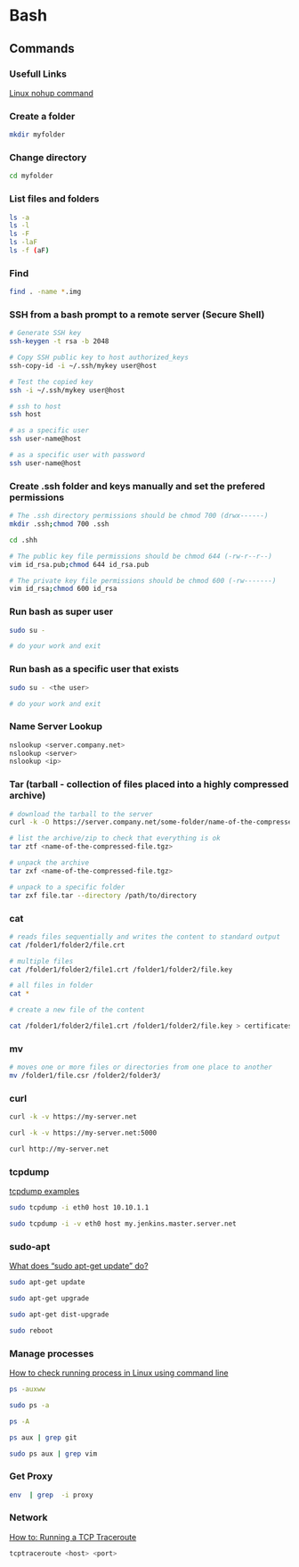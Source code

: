 # Bash

## Commands

### Usefull Links

[Linux nohup command](https://www.computerhope.com/unix/unohup.htm)

### Create a folder

```bash
mkdir myfolder
```

### Change directory

```bash
cd myfolder
```

### List files and folders

```bash
ls -a
ls -l
ls -F
ls -laF
ls -f (aF)
```

### Find

```bash
find . -name *.img
```

### SSH from a bash prompt to a remote server (Secure Shell)

```bash
# Generate SSH key
ssh-keygen -t rsa -b 2048

# Copy SSH public key to host authorized_keys
ssh-copy-id -i ~/.ssh/mykey user@host

# Test the copied key
ssh -i ~/.ssh/mykey user@host

# ssh to host
ssh host

# as a specific user
ssh user-name@host

# as a specific user with password
ssh user-name@host
```

### Create .ssh folder and keys manually and set the prefered permissions

```bash
# The .ssh directory permissions should be chmod 700 (drwx------)
mkdir .ssh;chmod 700 .ssh

cd .shh

# The public key file permissions should be chmod 644 (-rw-r--r--)
vim id_rsa.pub;chmod 644 id_rsa.pub

# The private key file permissions should be chmod 600 (-rw-------)
vim id_rsa;chmod 600 id_rsa
```

### Run bash as super user

```bash
sudo su -

# do your work and exit
```

### Run bash as a specific user that exists

```bash
sudo su - <the user>

# do your work and exit
```

### Name Server Lookup

```bash
nslookup <server.company.net>
nslookup <server>
nslookup <ip>
```

### Tar (tarball - collection of files placed into a highly compressed archive)

```bash
# download the tarball to the server
curl -k -O https://server.company.net/some-folder/name-of-the-compressed-file.tgz

# list the archive/zip to check that everything is ok
tar ztf <name-of-the-compressed-file.tgz>

# unpack the archive  
tar zxf <name-of-the-compressed-file.tgz>

# unpack to a specific folder
tar zxf file.tar --directory /path/to/directory
```

### cat

```bash
# reads files sequentially and writes the content to standard output
cat /folder1/folder2/file.crt

# multiple files
cat /folder1/folder2/file1.crt /folder1/folder2/file.key

# all files in folder
cat *

# create a new file of the content

cat /folder1/folder2/file1.crt /folder1/folder2/file.key > certificates.pem
```

### mv

```bash
# moves one or more files or directories from one place to another
mv /folder1/file.csr /folder2/folder3/

```

### curl

```bash
curl -k -v https://my-server.net

curl -k -v https://my-server.net:5000

curl http://my-server.net
```

### tcpdump

[tcpdump examples](https://hackertarget.com/tcpdump-examples/)

```bash
sudo tcpdump -i eth0 host 10.10.1.1

sudo tcpdump -i -v eth0 host my.jenkins.master.server.net
```

### sudo-apt

[What does “sudo apt-get update” do?](https://askubuntu.com/questions/222348/what-does-sudo-apt-get-update-do)

```bash
sudo apt-get update

sudo apt-get upgrade

sudo apt-get dist-upgrade

sudo reboot
```

### Manage processes

[How to check running process in Linux using command line](https://www.cyberciti.biz/faq/how-to-check-running-process-in-linux-using-command-line/)

```bash
ps -auxww

sudo ps -a

ps -A

ps aux | grep git

sudo ps aux | grep vim

```

### Get Proxy

```bash
env  | grep  -i proxy
```

### Network

[How to: Running a TCP Traceroute](https://support.opendns.com/hc/en-us/articles/227989007-How-to-Running-a-TCP-Traceroute)

```bash
tcptraceroute <host> <port>
```
